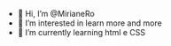 - 👋 Hi, I’m @MirianeRo
- 👀 I’m interested in learn more and more
- 🌱 I’m currently learning html e CSS


<!---
MirianeRo/MirianeRo is a ✨ special ✨ repository because its `README.md` (this file) appears on your GitHub profile.
You can click the Preview link to take a look at your changes.
--->
